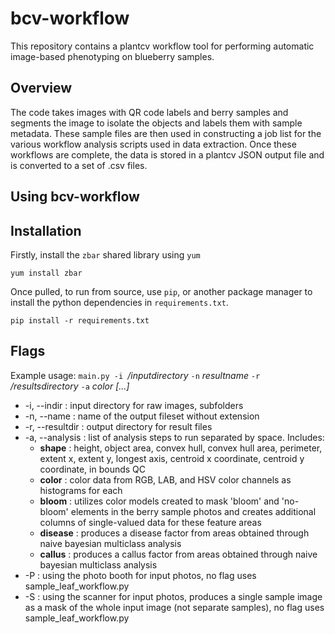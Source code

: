 # bcv-workflow
This repository contains a plantcv workflow tool for performing automatic image-based phenotyping on blueberry samples.

## Overview
The code takes images with QR code labels and berry samples and segments the image to isolate the objects and labels them with sample metadata. These sample files are then used in constructing a job list for the various workflow analysis scripts used in data extraction.
Once these workflows are complete, the data is stored in a plantcv JSON output file and is converted to a set of .csv files.

## Using bcv-workflow

## Installation

Firstly, install the `zbar` shared library using `yum`

`yum install zbar`

Once pulled, to run from source, use `pip`, or another package manager to install the python dependencies in `requirements.txt`.

`pip install -r requirements.txt`

## Flags

Example usage: `main.py -i `_/inputdirectory_ `-n` _resultname_ `-r` _/resultsdirectory_ `-a` _color_ _[...]_
- -i, --indir : input directory for raw images, subfolders
- -n, --name : name of the output fileset without extension
- -r, --resultdir : output directory for result files
- -a, --analysis : list of analysis steps to run separated by space. Includes:
  - **shape** : height, object area, convex hull, convex hull area, perimeter, extent x, extent y, longest axis, centroid x coordinate, centroid y coordinate, in bounds QC
  - **color** : color data from RGB, LAB, and HSV color channels as histograms for each
  - **bloom** : utilizes color models created to mask 'bloom' and 'no-bloom' elements in the berry sample photos and creates additional columns of single-valued data for these feature areas
  - **disease** : produces a disease factor from areas obtained through naive bayesian multiclass analysis
  - **callus** : produces a callus factor from areas obtained through naive bayesian multiclass analysis
- -P : using the photo booth for input photos, no flag uses sample_leaf_workflow.py
- -S : using the scanner for input photos, produces a single sample image as a mask of the whole input image (not separate samples), no flag uses sample_leaf_workflow.py
